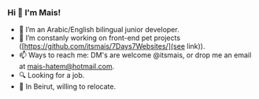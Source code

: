 ### Hi 👋 I'm Mais!

- 🌱 I’m an Arabic/English bilingual junior developer.
- 🔭 I’m constanly working on front-end pet projects ([https://github.com/itsmais/7Days7Websites/](see link)).
- 📫 Ways to reach me: DM's are welcome @itsmais, or drop me an email at mais-hatem@hotmail.com.
- 🔍 Looking for a job.
- 📍 In Beirut, willing to relocate.

<!--
**itsmais/itsmais** is a ✨ _special_ ✨ repository because its `README.md` (this file) appears on your GitHub profile.

Here are some ideas to get you started:

- 🔭 I’m currently working on ...
- 🌱 I’m currently learning ...
- 👯 I’m looking to collaborate on ...
- 🤔 I’m looking for help with ...
- 💬 Ask me about ...
- 📫 How to reach me: ...
- 😄 Pronouns: ...
- ⚡ Fun fact: ...
-->
